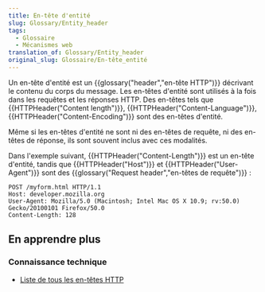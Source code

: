 ```yaml
---
title: En-tête d'entité
slug: Glossary/Entity_header
tags:
  - Glossaire
  - Mécanismes web
translation_of: Glossary/Entity_header
original_slug: Glossaire/En-tête_entité
---
```

Un en-tête d'entité est un {{glossary("header","en-tête HTTP")}} décrivant le contenu du corps du message. Les en-têtes d'entité sont utilisés à la fois dans les requêtes et les réponses HTTP. Des en-têtes tels que {{HTTPHeader("Content length")}}, {{HTTPHeader("Content-Language")}}, {{HTTPHeader("Content-Encoding")}} sont des en-têtes d'entité.

Même si les en-têtes d'entité ne sont ni des en-têtes de requête, ni des en-têtes de réponse, ils sont souvent inclus avec ces modalités.

Dans l'exemple suivant, {{HTTPHeader("Content-Length")}} est un en-tête d'entité, tandis que {{HTTPHeader("Host")}} et {{HTTPHeader("User-Agent")}} sont des {{glossary("Request header","en-têtes de requête")}} :

    POST /myform.html HTTP/1.1
    Host: developer.mozilla.org
    User-Agent: Mozilla/5.0 (Macintosh; Intel Mac OS X 10.9; rv:50.0) Gecko/20100101 Firefox/50.0
    Content-Length: 128

## En apprendre plus

### Connaissance technique

- [Liste de tous les en-têtes HTTP](/fr/docs/HTTP/Headers)
